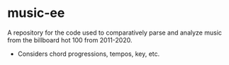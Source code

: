 # music-ee
A repository for the code used to comparatively parse and analyze music from the billboard hot 100 from 2011-2020. 
- Considers chord progressions, tempos, key, etc.
